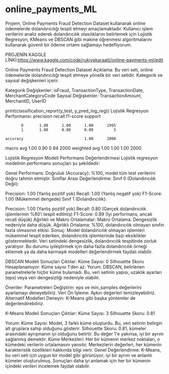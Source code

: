 # online_payments_ML
Projem, Online Payments Fraud Detection Dataset kullanarak online ödemelerde dolandırıcılığı tespit etmeyi amaçlamaktadır. Kullanıcı işlem verilerini analiz ederek dolandırıcılık olasılıklarını belirlemek için Lojistik Regresyon, KMeans ve DBSCAN gibi makine öğrenmesi algoritmalarını kullanarak güvenli bir ödeme ortamı sağlamayı hedefliyorum.

PROJENİN KAGGLE LİNKİ:https://www.kaggle.com/code/rukiyekaraatli/online-payments-ml/edit

Online Payments Fraud Detection Dataset Açıklama: Bu veri seti, online ödemelerde dolandırıcılığı tespit etmeye yönelik bir veri setidir. Kategorik ve sayısal değişkenleri içerir.

Kategorik Değişkenler: isFraud, TransactionType, TransactionDate, MerchantCategoryCode Sayısal Değişkenler: TransactionAmount, MerchantID, UserID

print(classification_report(y_test, y_pred_log_reg))
Lojistik Regresyon Performansı:
              precision    recall  f1-score   support

           0       1.00      1.00      1.00      1995
           1       1.00      0.80      0.89         5

    accuracy                           1.00      2000
   macro avg       1.00      0.90      0.94      2000
weighted avg       1.00      1.00      1.00      2000

Lojistik Regresyon Modeli Performans Değerlendirmesi
Lojistik regresyon modelinin performans sonuçları şu şekildedir:

Genel Performans:
Doğruluk (Accuracy): %100, model tüm test verilerini doğru tahmin etmiştir.
Sınıflar Arası Değerlendirme:
Sınıf 0 (Dolandırıcılık Değil):

Precision: 1.00 (Yanlış pozitif yok)
Recall: 1.00 (Yanlış negatif yok)
F1-Score: 1.00 (Mükemmel dengede)
Sınıf 1 (Dolandırıcılık):

Precision: 1.00 (Yanlış pozitif yok)
Recall: 0.80 (Gerçek dolandırıcılık işlemlerinin %80’i tespit edilmiş)
F1-Score: 0.89 (İyi performans, ancak recall düşük)
Ağırlıklı ve Makro Ortalamalar:
Makro Ortalama: Dengesizlik nedeniyle daha düşük.
Ağırlıklı Ortalama: %100, dolandırıcılık olmayan sınıfın fazla olmasının etkisi.
Sonuç:
Model dolandırıcılık olmayan işlemleri mükemmel tespit ederken, dolandırıcılık işlemlerinde bazı eksiklikler göstermektedir. Veri setindeki dengesizlik, dolandırıcılık tespitinde zorluk yaratıyor. Bu durumu iyileştirmek için daha fazla dolandırıcılık örneği eklemek ya da daha karmaşık modelleri değerlendirmek faydalı olabilir.

DBSCAN Modeli Sonuçları
Çıktılar:
Küme Sayısı: 0
Silhouette Skoru Hesaplanamıyor: Küme sayısı 1'den az.
Yorum:
DBSCAN, belirlenen parametrelerle hiçbir küme bulamadı. Bu, veri setinin yapısı, uzaklık ayarları (eps) veya veri dengesizliği nedeniyle olabilir.

Öneriler:
Parametreleri Değiştirin: eps ve min_samples değerlerini ayarlamayı deneyebiliriz.
Veri Ön İşleme: Aykırı değerleri temizleyebiliriz.
Alternatif Modelleri Deneyin: K-Means gibi başka yöntemler de değerlendirebiliriz.

K-Means Modeli Sonuçları
Çıktılar:
Küme Sayısı: 3
Silhouette Skoru: 0.81

Yorum:
Küme Sayısı: Model, 3 farklı küme oluşturdu. Bu, veri setinin belirgin alt gruplara sahip olduğunu gösterir.
Silhouette Skoru: 0.81, kümeler arasındaki ayrışmanın iyi olduğunu belirtir. Bu değer 1'e yakınsa, iyi bir ayrım sağlanmış demektir.
Küme Merkezleri: Her bir kümenin merkez noktaları, o kümedeki verilerin ortalamasını yansıtır. Merkezlerin değerleri, her kümenin karakteristik özellikleri hakkında bilgi verir.
Genel Değerlendirme:
K-Means, bu veri seti için uygun bir model gibi görünüyor; iyi bir ayrım ve anlamlı kümeler oluşturulmuş. Sonuçları daha iyi anlamak için her bir kümenin içindeki verileri incelemek faydalı olabilir.
